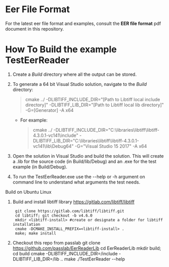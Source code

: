 Eer File Format
===============

For the latest eer file format and examples, consult the **EER file format** pdf document in this repository.

How To Build the example TestEerReader
======================================

1. Create a *Build* directory where all the output can be stored. 
2. To generate a 64 bit Visual Studio solution, navigate to the *Build* directory:
    > cmake ../ -DLIBTIFF_INCLUDE_DIR="[Path to Libtiff local include directory]" -DLIBTIFF_LIB_DIR="[Path to Libtiff local lib directory]" -G=[Generator] -A x64

    * For example: 
        > cmake ../ -DLIBTIFF_INCLUDE_DIR="C:\libraries\libtiff\libtiff-4.3.0.1-vc141\include" -DLIBTIFF_LIB_DIR="C:\libraries\libtiff\libtiff-4.3.0.1-vc141\lib\Debug64" -G="Visual Studio 15 2017" -A x64

3. Open the solution in Visual Studio and build the solution. This will create a .lib for the source code (in Build/lib/Debug) and an .exe for the test example (in Build/Debug).

4. To run the TestEerReader.exe use the --help or -h argument on command line to understand what arguments the test needs. 

Build on Ubuntu Linux
1. Build and install libtiff library https://gitlab.com/libtiff/libtiff

        git clone https://gitlab.com/libtiff/libtiff.git
        cd libtiff; git checkout -b v4.6.0
        mkdir <libtiff-install> #create or designate a folder for libtiff installation
        cmake -DCMAKE_INSTALL_PREFIX=<libtiff-install> .
        make; make install

2. Checkout this repo from passlab
        git clone https://github.com/passlab/EerReaderLib
	cd EerReaderLib
	mkdir build; cd build
        cmake  -DLIBTIFF_INCLUDE_DIR=<libtiff-install>/include -DLIBTIFF_LIB_DIR=<libtiff-install>/lib ..
        make
        ./TestEerReader --help
